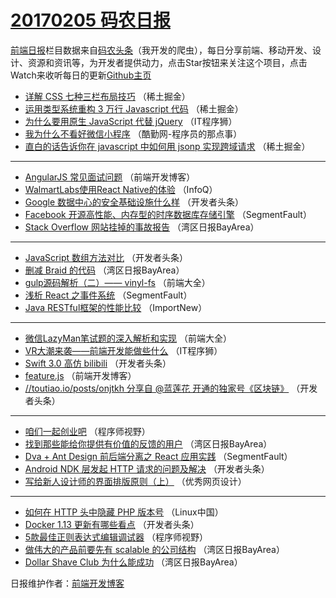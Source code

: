 # [20170205 码农日报](https://toutiao.qdkfweb.cn/date/2017/02/05)

[前端日报](https://qdkfweb.cn/c/news)栏目数据来自[码农头条](https://toutiao.qdkfweb.cn/)（我开发的爬虫），每日分享前端、移动开发、设计、资源和资讯等，为开发者提供动力，点击Star按钮来关注这个项目，点击Watch来收听每日的更新[Github主页](https://github.com/kujian/frontendDaily)
* [详解 CSS 七种三栏布局技巧](https://toutiao.qdkfweb.cn/24825.html) （稀土掘金）
* [运用类型系统重构 3 万行 Javascript 代码](https://toutiao.qdkfweb.cn/24824.html) （稀土掘金）
* [为什么要用原生 JavaScript 代替 jQuery](https://toutiao.qdkfweb.cn/24908.html) （IT程序狮）
* [我为什么不看好微信小程序](https://toutiao.qdkfweb.cn/24957.html) （酷勤网-程序员的那点事）
* [直白的话告诉你在 javascript 中如何用 jsonp 实现跨域请求](https://toutiao.qdkfweb.cn/24911.html) （稀土掘金）

***
* [AngularJS 常见面试问题](https://toutiao.qdkfweb.cn/24821.html) （前端开发博客）
* [WalmartLabs使用React Native的体验](https://toutiao.qdkfweb.cn/24780.html) （InfoQ）
* [Google 数据中心的安全基础设施什么样](https://toutiao.qdkfweb.cn/24893.html) （开发者头条）
* [Facebook 开源高性能、内存型的时序数据库存储引擎](https://toutiao.qdkfweb.cn/24895.html) （SegmentFault）
* [Stack Overflow 网站挂掉的事故报告](https://toutiao.qdkfweb.cn/24789.html) （湾区日报BayArea）

***
* [JavaScript 数组方法对比](https://toutiao.qdkfweb.cn/24890.html) （开发者头条）
* [删减 Braid 的代码](https://toutiao.qdkfweb.cn/24793.html) （湾区日报BayArea）
* [gulp源码解析（二）—— vinyl-fs](https://toutiao.qdkfweb.cn/24800.html) （前端大全）
* [浅析 React 之事件系统](https://toutiao.qdkfweb.cn/24894.html) （SegmentFault）
* [Java RESTful框架的性能比较](https://toutiao.qdkfweb.cn/24782.html) （ImportNew）

***
* [微信LazyMan笔试题的深入解析和实现](https://toutiao.qdkfweb.cn/24875.html) （前端大全）
* [VR大潮来袭——前端开发能做些什么](https://toutiao.qdkfweb.cn/24907.html) （IT程序狮）
* [Swift 3.0 高仿 bilibili](https://toutiao.qdkfweb.cn/24887.html) （开发者头条）
* [feature.js](https://toutiao.qdkfweb.cn/24909.html) （前端开发博客）
* [//toutiao.io/posts/onjtkh 分享自 @蓝莲花 开通的独家号《区块链》](https://toutiao.qdkfweb.cn/24888.html) （开发者头条）

***
* [咱们一起创业吧](https://toutiao.qdkfweb.cn/24817.html) （程序师视野）
* [找到那些能给你提供有价值的反馈的用户](https://toutiao.qdkfweb.cn/24787.html) （湾区日报BayArea）
* [Dva + Ant Design 前后端分离之 React 应用实践](https://toutiao.qdkfweb.cn/24896.html) （SegmentFault）
* [Android NDK 层发起 HTTP 请求的问题及解决](https://toutiao.qdkfweb.cn/24913.html) （开发者头条）
* [写给新人设计师的界面排版原则（上）](https://toutiao.qdkfweb.cn/24822.html) （优秀网页设计）

***
* [如何在 HTTP 头中隐藏 PHP 版本号](https://toutiao.qdkfweb.cn/24872.html) （Linux中国）
* [Docker 1.13 更新有哪些看点](https://toutiao.qdkfweb.cn/24939.html) （开发者头条）
* [5款最佳正则表达式编辑调试器](https://toutiao.qdkfweb.cn/24898.html) （程序师视野）
* [做伟大的产品前要先有 scalable 的公司结构](https://toutiao.qdkfweb.cn/24867.html) （湾区日报BayArea）
* [Dollar Shave Club 为什么能成功](https://toutiao.qdkfweb.cn/24792.html) （湾区日报BayArea）

日报维护作者：[前端开发博客](https://qdkfweb.cn/) 